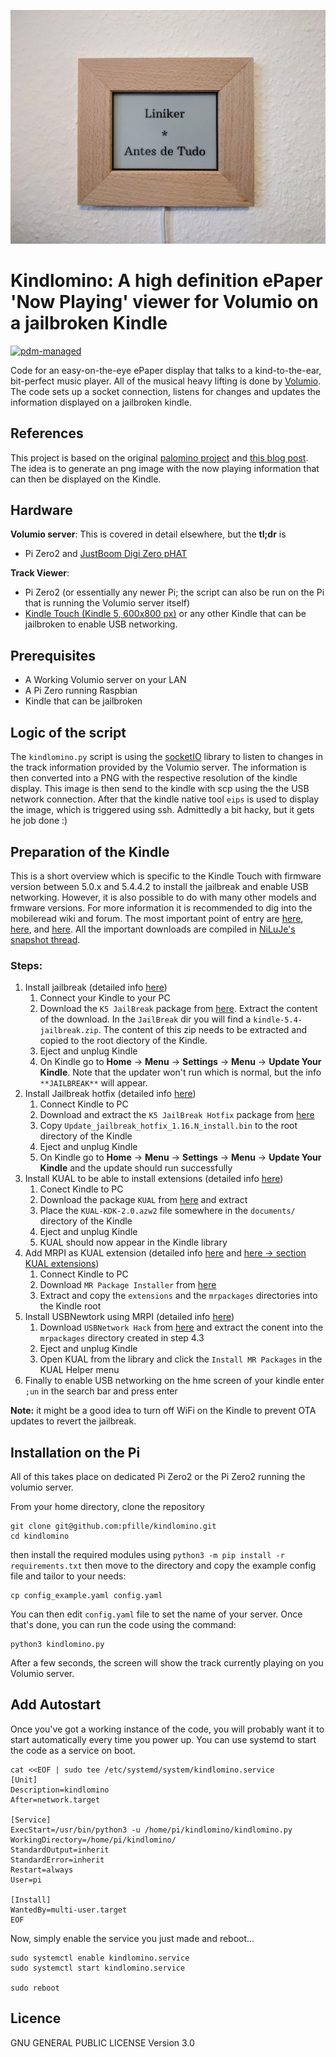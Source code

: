 ![Action Shot](/images/display.jpg)

# Kindlomino: A high definition ePaper 'Now Playing' viewer for Volumio on a jailbroken Kindle
[![pdm-managed](https://img.shields.io/badge/pdm-managed-blueviolet)](https://pdm.fming.dev)

Code for an easy-on-the-eye ePaper display that talks to a kind-to-the-ear, bit-perfect music player. All of the musical heavy lifting is done by [Volumio](https://volumio.com/en/get-started/). The code sets up a socket connection, listens for changes and updates the information displayed on a jailbroken kindle.

## References
This project is based on the original [palomino project](https://github.com/veebch/palomino) and [this blog post](https://matthealy.com/kindle?utm_source=pocket_mylist). The idea is to generate an png image with the now playing information that can then be displayed on the Kindle.

## Hardware
**Volumio server**:
This is covered in detail elsewhere, but the **tl;dr** is

- Pi Zero2 and [JustBoom Digi Zero pHAT ](https://shop.justboom.co/collections/raspberry-pi-audio-boards/products/justboom-digi-zero-phat)

**Track Viewer**:
- Pi Zero2 (or essentially any newer Pi; the script can also be run on the Pi that is running the Volumio server itself)
- [Kindle Touch (Kindle 5, 600x800 px)](https://wiki.mobileread.com/wiki/Kindle_Touch) or any other Kindle that can be jailbroken to enable USB networking.


## Prerequisites
- A Working Volumio server on your LAN
- A Pi Zero running Raspbian
- Kindle that can be jailbroken

## Logic of the script
The `kindlomino.py` script is using the [socketIO](https://python-socketio.readthedocs.io/en/latest/index.html) library to listen to changes in the track information provided by the Volumio server. The information is then converted into a PNG with the respective resolution of the kindle display. This image is then send to the kindle with scp using the the USB network connection. After that the kindle native tool `eips` is used to display the image, which is triggered using ssh. Admittedly a bit hacky, but it gets he job done :)

## Preparation of the Kindle
This is a short overview which is specific to the Kindle Touch with firmware version between 5.0.x and 5.4.4.2 to install the jailbreak and enable USB networking. However, it is also possible to do with many other models and frmware versions. For more information it is recommended to dig into the mobileread wiki and forum. The most important point of entry are [here](https://wiki.mobileread.com/wiki/Prefix_Index), [here](https://wiki.mobileread.com/wiki/K5_Index), and [here](https://wiki.mobileread.com/wiki/Kindle_Touch_Hacking?utm_source=pocket_mylist). All the important downloads are compiled in [NiLuJe's snapshot thread](https://www.mobileread.com/forums/showthread.php?t=225030).

### Steps:
1. Install jailbreak (detailed info [here](https://www.mobileread.com/forums/showthread.php?t=186645))
    1. Connect your Kindle to your PC
    1. Download the `K5 JailBreak` package from [here](https://www.mobileread.com/forums/showthread.php?t=225030). Extract the content of the download. In the `JailBreak` dir you will find a `kindle-5.4-jailbreak.zip`. The content of this zip needs to be extracted and copied to the root diectory of the Kindle.
    1. Eject and unplug Kindle
    1. On Kindle go to **Home** -> **Menu** -> **Settings** -> **Menu** -> **Update Your Kindle**. Note that the updater won't run which is normal, but the info `**JAILBREAK**` will appear.
1. Install Jailbreak hotfix (detailed info [here](https://www.mobileread.com/forums/showpost.php?p=3004892&postcount=1597))
    1. Connect Kindle to PC
    1. Download and extract the `K5 JailBreak Hotfix` package from [here](https://www.mobileread.com/forums/showthread.php?t=225030)
    1. Copy `Update_jailbreak_hotfix_1.16.N_install.bin` to the root directory of the Kindle
    1. Eject and unplug Kindle
    1. On Kindle go to **Home** -> **Menu** -> **Settings** -> **Menu** -> **Update Your Kindle** and the update should run successfully
1. Install KUAL to be able to install extensions (detailed info [here](https://www.mobileread.com/forums/showthread.php?t=203326))
    1. Conect Kindle to PC
    1. Download the package `KUAL` from [here](https://www.mobileread.com/forums/showthread.php?t=225030) and extract
    1. Place the `KUAL-KDK-2.0.azw2` file somewhere in the `documents/` directory of the Kindle
    1. Eject and unplug Kindle
    1. KUAL should now appear in the Kindle library
1. Add MRPI as KUAL extension (detailed info [here](https://www.mobileread.com/forums/showthread.php?t=251143) and [here -> section KUAL extensions](https://www.mobileread.com/forums/showthread.php?t=203326))
    1. Connect Kindle to PC
    1. Download `MR Package Installer` from [here](https://www.mobileread.com/forums/showthread.php?t=225030)
    1. Extract and copy the `extensions` and the `mrpackages` directories into the Kindle root
1. Install USBNewtork using MRPI (detailed info [here](https://www.mobileread.com/forums/showthread.php?t=251143))
    1. Download `USBNetwork Hack` from [here](https://www.mobileread.com/forums/showthread.php?t=225030) and extract the conent into the `mrpackages` directory created in step 4.3
    1. Eject and unplug Kindle
    1. Open KUAL from the library and click the `Install MR Packages` in the KUAL Helper menu
1. Finally to enable USB networking on the hme screen of your kindle enter `;un` in the search bar and press enter

**Note:** it might be a good idea to turn off WiFi on the Kindle to prevent OTA updates to revert the jailbreak.

## Installation on the Pi

All of this takes place on dedicated Pi Zero2 or the Pi Zero2 running the volumio server. 

From your home directory, clone the repository 

```
git clone git@github.com:pfille/kindlomino.git
cd kindlomino
```

then install the required modules using `python3 -m pip install -r requirements.txt` then 
move to the directory and copy the example config file and tailor to your needs:
```
cp config_example.yaml config.yaml
```
You can then edit `config.yaml` file to set the name of your server.
Once that's done, you can run the code using the command:
```
python3 kindlomino.py
```
After a few seconds, the screen will show the track currently playing on you Volumio server.

## Add Autostart

Once you've got a working instance of the code, you will probably want it to start automatically every time you power up. You can use systemd to start the code as a service on boot.

```
cat <<EOF | sudo tee /etc/systemd/system/kindlomino.service
[Unit]
Description=kindlomino
After=network.target

[Service]
ExecStart=/usr/bin/python3 -u /home/pi/kindlomino/kindlomino.py
WorkingDirectory=/home/pi/kindlomino/
StandardOutput=inherit
StandardError=inherit
Restart=always
User=pi

[Install]
WantedBy=multi-user.target
EOF
```
Now, simply enable the service you just made and reboot...
```  
sudo systemctl enable kindlomino.service
sudo systemctl start kindlomino.service

sudo reboot
```
## Licence

GNU GENERAL PUBLIC LICENSE Version 3.0
 
